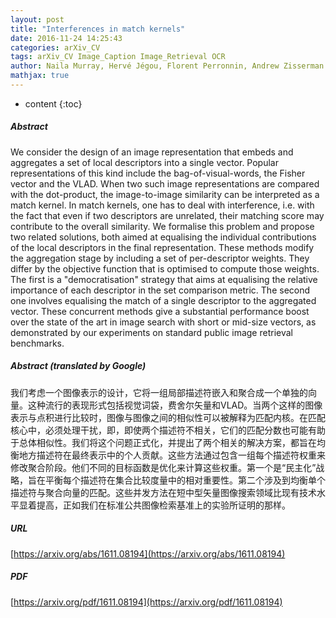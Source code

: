 ```yaml
---
layout: post
title: "Interferences in match kernels"
date: 2016-11-24 14:25:43
categories: arXiv_CV
tags: arXiv_CV Image_Caption Image_Retrieval OCR
author: Naila Murray, Hervé Jégou, Florent Perronnin, Andrew Zisserman
mathjax: true
---
```


* content
{:toc}

##### Abstract
We consider the design of an image representation that embeds and aggregates a set of local descriptors into a single vector. Popular representations of this kind include the bag-of-visual-words, the Fisher vector and the VLAD. When two such image representations are compared with the dot-product, the image-to-image similarity can be interpreted as a match kernel. In match kernels, one has to deal with interference, i.e. with the fact that even if two descriptors are unrelated, their matching score may contribute to the overall similarity. We formalise this problem and propose two related solutions, both aimed at equalising the individual contributions of the local descriptors in the final representation. These methods modify the aggregation stage by including a set of per-descriptor weights. They differ by the objective function that is optimised to compute those weights. The first is a "democratisation" strategy that aims at equalising the relative importance of each descriptor in the set comparison metric. The second one involves equalising the match of a single descriptor to the aggregated vector. These concurrent methods give a substantial performance boost over the state of the art in image search with short or mid-size vectors, as demonstrated by our experiments on standard public image retrieval benchmarks.

##### Abstract (translated by Google)
我们考虑一个图像表示的设计，它将一组局部描述符嵌入和聚合成一个单独的向量。这种流行的表现形式包括视觉词袋，费舍尔矢量和VLAD。当两个这样的图像表示与点积进行比较时，图像与图像之间的相似性可以被解释为匹配内核。在匹配核心中，必须处理干扰，即，即使两个描述符不相关，它们的匹配分数也可能有助于总体相似性。我们将这个问题正式化，并提出了两个相关的解决方案，都旨在均衡地方描述符在最终表示中的个人贡献。这些方法通过包含一组每个描述符权重来修改聚合阶段。他们不同的目标函数是优化来计算这些权重。第一个是“民主化”战略，旨在平衡每个描述符在集合比较度量中的相对重要性。第二个涉及到均衡单个描述符与聚合向量的匹配。这些并发方法在短中型矢量图像搜索领域比现有技术水平显着提高，正如我们在标准公共图像检索基准上的实验所证明的那样。

##### URL
[https://arxiv.org/abs/1611.08194](https://arxiv.org/abs/1611.08194)

##### PDF
[https://arxiv.org/pdf/1611.08194](https://arxiv.org/pdf/1611.08194)

